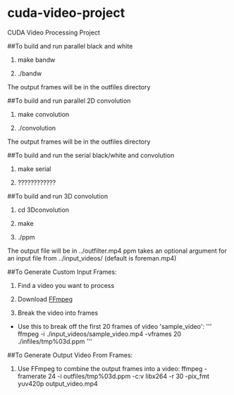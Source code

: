 cuda-video-project
==================

CUDA Video Processing Project

##To build and run parallel black and white

1. make bandw

2. ./bandw

The output frames will be in the outfiles directory

##To build and run parallel 2D convolution

1. make convolution

2. ./convolution

The output frames will be in the outfiles directory

##To build and run the serial black/white and convolution
1. make serial

2. ????????????

##To build and run 3D convolution

1. cd 3Dconvolution

2. make

3. ./ppm

The output file will be in ../outfilter.mp4
ppm takes an optional argument for an input file from ../input_videos/ (default is foreman.mp4)

##To Generate Custom Input Frames:

1. Find a video you want to process

2. Download [FFmpeg](https://ffmpeg.org/)

3. Break the video into frames
  - Use this to break off the first 20 frames of video 'sample_video':
  '''
  ffmpeg -i ./input_videos/sample_video.mp4 -vframes 20 ./infiles/tmp%03d.ppm
  '''

##To Generate Output Video From Frames:

1. Use FFmpeg to combine the output frames into a video:
ffmpeg -framerate 24 -i outfiles/tmp%03d.ppm -c:v libx264 -r 30 -pix_fmt yuv420p output_video.mp4